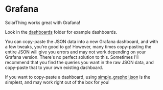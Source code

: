 # Grafana
SolarThing works great with Grafana!

Look in the [dashboards](dashboards) folder for example dashboards. 

You can copy-paste the JSON
data into a new Grafana dashboard, and with a few tweaks, you're good to go! However, many times copy-pasting
the entire JSON will give you errors and may not work depending on your Grafana version. There's no
perfect solution to this. Sometimes I'll recommend that you find the queries you want in the raw JSON data,
and copy-paste that to your own existing dashboard.

If you want to copy-paste a dashboard, using [simple_graphql.json](dashboards/simple_graphql.json) is the simplest, and
may work right out of the box for you!
